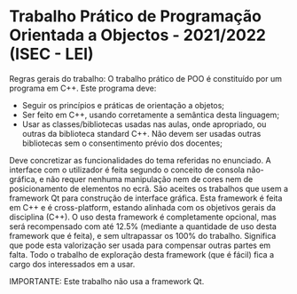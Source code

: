 # Trabalho Prático de Programação Orientada a Objectos - 2021/2022 (ISEC - LEI)

Regras gerais do trabalho:
O trabalho prático de POO é constituído por um programa em C++. Este programa deve:
- Seguir os princípios e práticas de orientação a objetos;
- Ser feito em C++, usando corretamente a semântica desta linguagem;
- Usar as classes/bibliotecas usadas nas aulas, onde apropriado, ou outras da biblioteca standard C++.
Não devem ser usadas outras bibliotecas sem o consentimento prévio dos docentes;

Deve concretizar as funcionalidades do tema referidas no enunciado.
A interface com o utilizador é feita segundo o conceito de consola não-gráfica, e não requer nenhuma
manipulação nem de cores nem de posicionamento de elementos no ecrã.
São aceites os trabalhos que usem a framework Qt para construção de interface gráfica. Esta framework é
feita em C++ e é cross-platform, estando alinhada com os objetivos gerais da disciplina (C++). O uso desta
framework é completamente opcional, mas será recompensado com até 12.5% (mediante a quantidade de
uso desta framework que é feita), e sem ultrapassar os 100% do trabalho. Significa que pode esta valorização
ser usada para compensar outras partes em falta. Todo o trabalho de exploração desta framework (que é fácil)
fica a cargo dos interessados em a usar.

IMPORTANTE: Este trabalho não usa a framework Qt.
